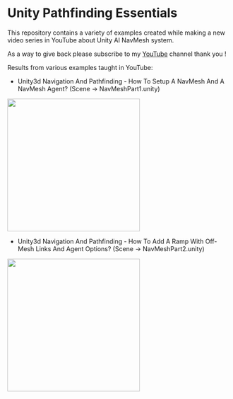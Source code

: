# Unity Pathfinding Essentials

This repository contains a variety of examples created while making a new video series in YouTube about Unity AI NavMesh system.

As a way to give back please subscribe to my [YouTube](https://www.youtube.com/c/dilmervalecillos) channel thank you !

Results from various examples taught in YouTube:

- Unity3d Navigation And Pathfinding - How To Setup A NavMesh And A NavMesh Agent? (Scene -> NavMeshPart1.unity)

<img src="https://github.com/dilmerv/UnityPathfindingEssentials/blob/master/docs/images/navmeshpart1.gif" width="300">

- Unity3d Navigation And Pathfinding - How To Add A Ramp With Off-Mesh Links And Agent Options? (Scene -> NavMeshPart2.unity)

<img src="https://github.com/dilmerv/UnityPathfindingEssentials/blob/master/docs/images/navmeshpart2.gif" width="300">